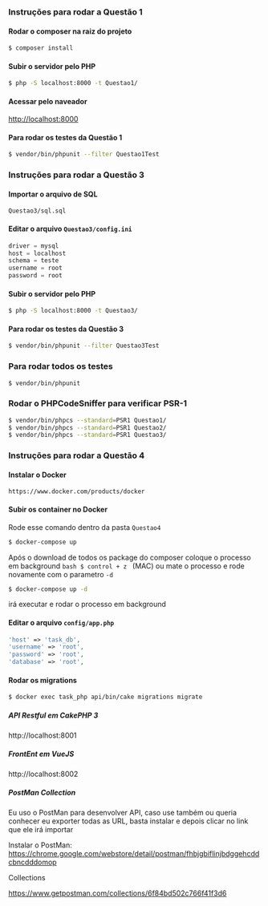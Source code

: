 ### Instruções para rodar a Questão 1 ###
#### Rodar o composer na raiz do projeto ####
```bash
$ composer install
```

#### Subir o servidor pelo PHP ####
```bash
$ php -S localhost:8000 -t Questao1/
```

#### Acessar pelo naveador ####
[http://localhost:8000](http://localhost:8000)


#### Para rodar os testes da Questão 1 ####
```bash
$ vendor/bin/phpunit --filter Questao1Test
```

### Instruções para rodar a Questão 3 ###
#### Importar o arquivo de SQL ####
```
Questao3/sql.sql
```

#### Editar o arquivo ```Questao3/config.ini``` ####
```php
driver = mysql
host = localhost
schema = teste
username = root
password = root
```

#### Subir o servidor pelo PHP ####
```bash
$ php -S localhost:8000 -t Questao3/
```

#### Para rodar os testes da Questão 3 ####
```bash
$ vendor/bin/phpunit --filter Questao3Test
```

### Para rodar todos os testes ###
```bash
$ vendor/bin/phpunit
```
### Rodar o PHPCodeSniffer para verificar PSR-1 ###
```bash
$ vendor/bin/phpcs --standard=PSR1 Questao1/
$ vendor/bin/phpcs --standard=PSR1 Questao2/
$ vendor/bin/phpcs --standard=PSR1 Questao3/
```


### Instruções para rodar a Questão 4 ###
#### Instalar o Docker ####
```
https://www.docker.com/products/docker
```

#### Subir os container no Docker ####
Rode esse comando dentro da pasta `Questao4`
```bash
$ docker-compose up
```
Após o download de todos os package do composer coloque o processo em background ```bash $ control + z ``` (MAC)
ou mate o processo e rode novamente com o parametro ```-d```
```bash
$ docker-compose up -d
```
irá executar e rodar o processo em background

#### Editar o arquivo ```config/app.php``` ####
```php
'host' => 'task_db',
'username' => 'root',
'password' => 'root',
'database' => 'root',
```


#### Rodar os migrations ####
```bash
$ docker exec task_php api/bin/cake migrations migrate
```

##### API Restful em CakePHP 3 #####
http://localhost:8001

##### FrontEnt em VueJS #####
http://localhost:8002

##### PostMan Collection ####
Eu uso o PostMan para desenvolver API, caso use também ou queria conhecer eu exporter todas as URL, basta instalar e depois clicar no link que ele irá importar

Instalar o PostMan: https://chrome.google.com/webstore/detail/postman/fhbjgbiflinjbdggehcddcbncdddomop

Collections

https://www.getpostman.com/collections/6f84bd502c766f41f3d6
